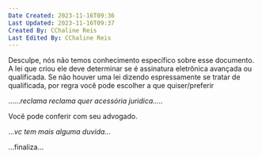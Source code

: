 ```yaml
---
Date Created: 2023-11-16T09:36
Last Updated: 2023-11-16T09:37
Created By: CChaline Reis
Last Edited By: CChaline Reis
---
```

Desculpe, nós não temos conhecimento específico sobre esse documento. A lei que criou ele deve determinar se é assinatura eletrônica avançada ou qualificada. Se não houver uma lei dizendo espressamente se tratar de qualificada, por regra você pode escolher a que quiser/preferir

  

……_reclama reclama quer acessória juridica….._

  
Você pode conferir com seu advogado.

  

…_vc tem mais alguma duvida…_

…finaliza…